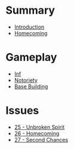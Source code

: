 # Summary

- [Introduction](./intro.md)
- [Homecoming]()

# Gameplay

- [Inf](./gameplay/inf.md)
- [Notoriety](./gameplay/notoriety.md)
- [Base Building]()

# Issues

- [25 - Unbroken Spirit]()
- [26 - Homecoming]()
- [27 - Second Chances](./issues/27.md)